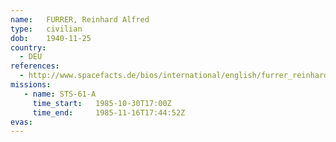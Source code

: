 ```yaml
---
name:	FURRER, Reinhard Alfred
type:	civilian
dob:	1940-11-25
country:
  - DEU
references:
  - http://www.spacefacts.de/bios/international/english/furrer_reinhard.htm
missions:
   - name: STS-61-A
     time_start:   1985-10-30T17:00Z
     time_end:     1985-11-16T17:44:52Z
evas:
---
```

